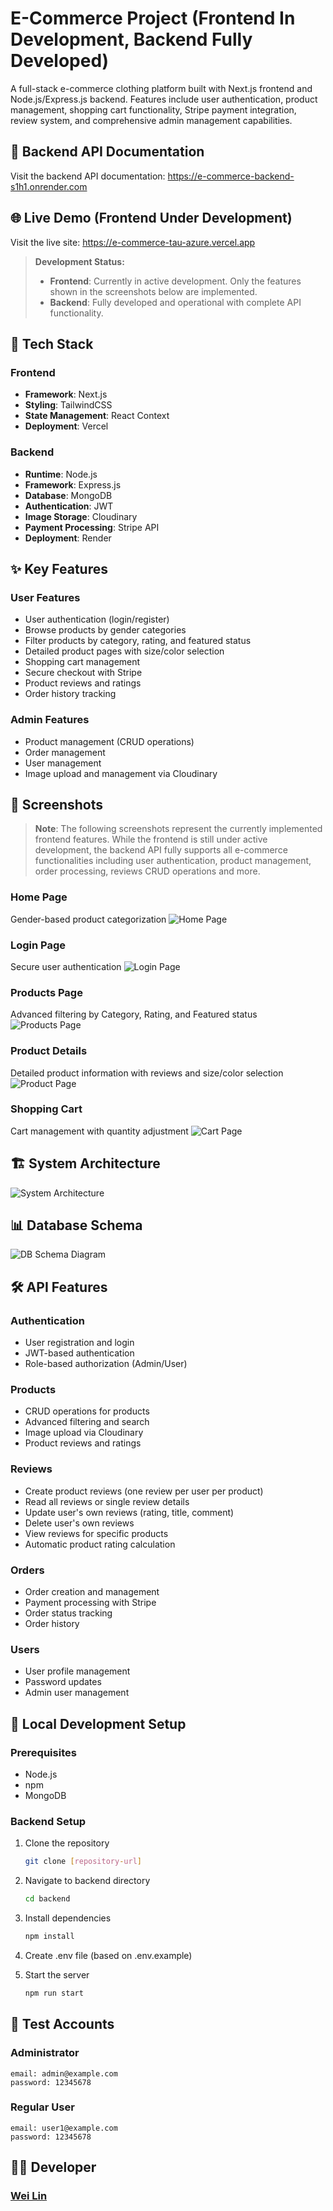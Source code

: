 # E-Commerce Project (Frontend In Development, Backend Fully Developed)

A full-stack e-commerce clothing platform built with Next.js frontend and Node.js/Express.js backend. Features include user authentication, product management, shopping cart functionality, Stripe payment integration, review system, and comprehensive admin management capabilities.

## 🔗 Backend API Documentation

Visit the backend API documentation: https://e-commerce-backend-s1h1.onrender.com

## 🌐 Live Demo (Frontend Under Development)

Visit the live site: https://e-commerce-tau-azure.vercel.app

> **Development Status:**
>
> - **Frontend**: Currently in active development. Only the features shown in the screenshots below are implemented.
> - **Backend**: Fully developed and operational with complete API functionality.

## 🚀 Tech Stack

### Frontend

- **Framework**: Next.js
- **Styling**: TailwindCSS
- **State Management**: React Context
- **Deployment**: Vercel

### Backend

- **Runtime**: Node.js
- **Framework**: Express.js
- **Database**: MongoDB
- **Authentication**: JWT
- **Image Storage**: Cloudinary
- **Payment Processing**: Stripe API
- **Deployment**: Render

## ✨ Key Features

### User Features

- User authentication (login/register)
- Browse products by gender categories
- Filter products by category, rating, and featured status
- Detailed product pages with size/color selection
- Shopping cart management
- Secure checkout with Stripe
- Product reviews and ratings
- Order history tracking

### Admin Features

- Product management (CRUD operations)
- Order management
- User management
- Image upload and management via Cloudinary

## 📸 Screenshots

> **Note**: The following screenshots represent the currently implemented frontend features. While the frontend is still under active development, the backend API fully supports all e-commerce functionalities including user authentication, product management, order processing, reviews CRUD operations and more.

### Home Page

Gender-based product categorization
![Home Page](/frontend/public/readme/E-Commerce%20home%20page.png)

### Login Page

Secure user authentication
![Login Page](/frontend/public/readme/E-Commerce%20login%20page.png.png)

### Products Page

Advanced filtering by Category, Rating, and Featured status
![Products Page](/frontend/public/readme/E-Commerce%20products%20page.png)

### Product Details

Detailed product information with reviews and size/color selection
![Product Page](/frontend/public/readme/E-Commerce%20product%20page.png)

### Shopping Cart

Cart management with quantity adjustment
![Cart Page](/frontend/public/readme/E-Commerce%20cart%20page.png)

## 🏗 System Architecture

![System Architecture](/frontend/public/readme/E-Commerce%20API%20System%20Architecture.png)

## 📊 Database Schema

![DB Schema Diagram](/frontend/public/readme/E-Commerce%20API%20DB%20Schema%20Diagram.png)

## 🛠 API Features

### Authentication

- User registration and login
- JWT-based authentication
- Role-based authorization (Admin/User)

### Products

- CRUD operations for products
- Advanced filtering and search
- Image upload via Cloudinary
- Product reviews and ratings

### Reviews

- Create product reviews (one review per user per product)
- Read all reviews or single review details
- Update user's own reviews (rating, title, comment)
- Delete user's own reviews
- View reviews for specific products
- Automatic product rating calculation

### Orders

- Order creation and management
- Payment processing with Stripe
- Order status tracking
- Order history

### Users

- User profile management
- Password updates
- Admin user management

## 🚀 Local Development Setup

### Prerequisites

- Node.js
- npm
- MongoDB

### Backend Setup

1. Clone the repository

   ```bash
   git clone [repository-url]
   ```

2. Navigate to backend directory

   ```bash
   cd backend
   ```

3. Install dependencies

   ```bash
   npm install
   ```

4. Create .env file (based on .env.example)

5. Start the server
   ```bash
   npm run start
   ```

## 🔑 Test Accounts

### Administrator

```
email: admin@example.com
password: 12345678
```

### Regular User

```
email: user1@example.com
password: 12345678
```

## 👨‍💻 Developer

### [Wei Lin](https://github.com/wego11ya)
